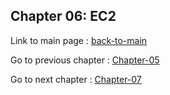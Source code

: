 ## Chapter 06: EC2   


Link to main page : 
[back-to-main](../README.md)



Go to previous chapter : 
[Chapter-05](../chapter-05/README.md)


Go to next chapter : 
[Chapter-07](../chapter-07/README.md)